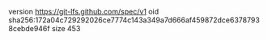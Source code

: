 version https://git-lfs.github.com/spec/v1
oid sha256:172a04c729292026ce7774c143a349a7d666af459872dce63787938cebde946f
size 453
